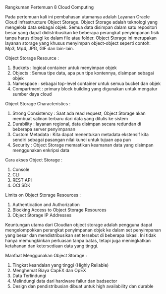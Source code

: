 Rangkuman Pertemuan 8 Cloud Computing

Pada pertemuan kali ini pembahasan utamanya adalah Layanan Oracle Cloud Infrastructure Object Storage. Object Storage adalah teknologi yang mengelola 
data sebagai objek. Semua data disimpan dalam satu repositori besar yang dapat didistribusikan ke beberapa perangkat penyimpanan fisik tanpa harus dibagi 
ke dalam file atau folder. Object Storage ini merupakan layanan storage yang khusus menyimpan object-object  seperti contoh: Mp3, Mp4, JPG, GIF dan lain-lain.

Object Storage Resource :
1. Buckets : logical container untuk menyimpan objek
2. Objects : Semua tipe data, apa pun tipe kontennya, disimpan sebagai objek
3. Namespace : sebagai top-level container untuk semua bucket dan objek
4. Compartment : primary block building yang digunakan untuk mengatur sumber daya cloud

Object Storage Characteristics :
1. Strong Consistency : Saat ada read request, Object Storage akan membuat salinan terbaru dari data yang ditulis ke sistem
2. Durability : layanan regional, data disimpan secara redundan di beberapa server penyimpanan
3. Custom Metadata : Kita dapat menentukan metadata ekstensif kita sendiri sebagai pasangan nilai kunci untuk tujuan apa pun
4. Security : Object Storage memastikan keamanan data yang disimpan menggunakan enkripsi data

Cara akses Object Storage :
1. Console 
2. CLI 
3. REST API 
4. OCI SDK

Limits on Object Storage Resources :
1. Authentication and Authorization 
2. Blocking Access to Object Storage Resources 
3. Object Storage IP Addresses

Keuntungan utama dari Cloudian object storage adalah pengguna dapat mengelompokkan perangkat penyimpanan objek ke dalam set penyimpanan yang besar dan 
mendistribusikan set tersebut di beberapa lokasi. Ini tidak hanya memungkinkan perluasan tanpa batas, tetapi juga meningkatkan ketahanan dan ketersediaan 
data yang tinggi.

Manfaat Menggunakan Object Storage :
1. Tingkat keandalan yang tinggi (Highly Reliable)
2. Menghemat Biaya CapEX dan OpEX
3. Data Terlindungi
4. Melindungi data dari hardware failur dan badsector
5. Design dan pendistribusian dibuat untuk high availability dan durable
